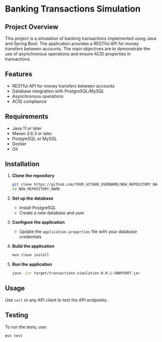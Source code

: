 # Banking Transactions Simulation

## Project Overview

This project is a simulation of banking transactions implemented using Java and Spring Boot. The application provides a RESTful API for money transfers between accounts. The main objectives are to demonstrate the use of asynchronous operations and ensure ACID properties in transactions.

## Features

- RESTful API for money transfers between accounts
- Database integration with PostgreSQL/MySQL
- Asynchronous operations
- ACID compliance

## Requirements

- Java 11 or later
- Maven 3.6.3 or later
- PostgreSQL or MySQL
- Docker
- Git

## Installation

1. **Clone the repository**
    ```bash
    git clone https://github.com/YOUR_GITHUB_USERNAME/NEW_REPOSITORY_NAME.git
    cd NEW_REPOSITORY_NAME
    ```

2. **Set up the database**
    - Install PostgreSQL 
    - Create a new database and user

3. **Configure the application**
    - Update the `application.properties` file with your database credentials

4. **Build the application**
    ```bash
    mvn clean install
    ```

5. **Run the application**
    ```bash
    java -jar target/transactions-simulation-0.0.1-SNAPSHOT.jar
    ```

## Usage

Use `curl` or any API client to test the API endpoints.

## Testing

To run the tests, use:
```bash
mvn test
